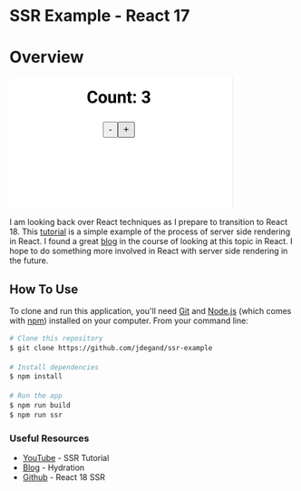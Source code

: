 # SSR Example - React 17

# Overview

![](running-localhost4000.png)

I am looking back over React techniques as I prepare to transition to React 18.  This [tutorial](https://www.youtube.com/watch?v=NwyQONeqRXA) is a simple example of the process of server side rendering in React.  I found a great [blog](https://blog.saeloun.com/) in the course of looking at this topic in React.  I hope to do something more involved in React with server side rendering in the future.  

## How To Use

To clone and run this application, you'll need [Git](https://git-scm.com) and [Node.js](https://nodejs.org/en/download/) (which comes with [npm](http://npmjs.com)) installed on your computer. From your command line:

```bash
# Clone this repository
$ git clone https://github.com/jdegand/ssr-example

# Install dependencies
$ npm install

# Run the app
$ npm run build
$ npm run ssr
```

### Useful Resources

- [YouTube](https://www.youtube.com/watch?v=NwyQONeqRXA) - SSR Tutorial
- [Blog](https://blog.saeloun.com/2021/12/16/hydration) - Hydration
- [Github](https://github.com/reactwg/react-18/discussions/37) - React 18 SSR

